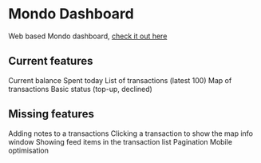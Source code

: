 # Mondo Dashboard
Web based Mondo dashboard, [check it out here](http://martinblackburn.github.io/mondo-api/)

## Current features
Current balance
Spent today
List of transactions (latest 100)
Map of transactions
Basic status (top-up, declined)

## Missing features
Adding notes to a transactions
Clicking a transaction to show the map info window
Showing feed items in the transaction list
Pagination
Mobile optimisation